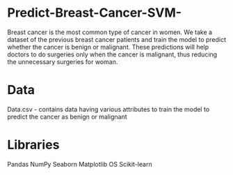 # Predict-Breast-Cancer-SVM-
Breast cancer is the most common type of cancer in women. We take a dataset of the previous breast cancer patients and train the model to predict whether the cancer is benign or malignant. These predictions will help doctors to do surgeries only when the cancer is malignant, thus reducing the unnecessary surgeries for woman.

# Data
Data.csv - contains data having various attributes to train the model to predict the cancer as benign or malignant

# Libraries
Pandas
NumPy
Seaborn
Matplotlib
OS
Scikit-learn

